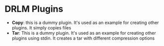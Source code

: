 # DRLM Plugins

- **Copy**: this is a dummy plugin. It's used as an example for creating other plugins. It simply copies files
- **Tar**: This is a dummy plugin. It's used as an example for creating other plugins using stdin. It creates a tar with different compression options
